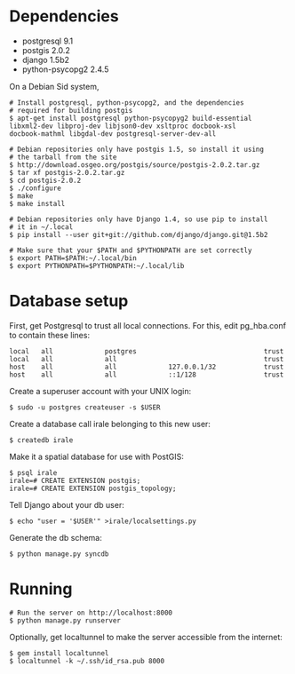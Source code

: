 # Dependencies

* postgresql 9.1
* postgis 2.0.2
* django 1.5b2
* python-psycopg2 2.4.5

On a Debian Sid system,

    # Install postgresql, python-psycopg2, and the dependencies
    # required for building postgis
    $ apt-get install postgresql python-psycopyg2 build-essential
    libxml2-dev libproj-dev libjson0-dev xsltproc docbook-xsl
    docbook-mathml libgdal-dev postgresql-server-dev-all

    # Debian repositories only have postgis 1.5, so install it using
    # the tarball from the site
    $ http://download.osgeo.org/postgis/source/postgis-2.0.2.tar.gz
    $ tar xf postgis-2.0.2.tar.gz
    $ cd postgis-2.0.2
    $ ./configure
    $ make
    $ make install

    # Debian repositories only have Django 1.4, so use pip to install
    # it in ~/.local
    $ pip install --user git+git://github.com/django/django.git@1.5b2

    # Make sure that your $PATH and $PYTHONPATH are set correctly
    $ export PATH=$PATH:~/.local/bin
    $ export PYTHONPATH=$PYTHONPATH:~/.local/lib

# Database setup

First, get Postgresql to trust all local connections.  For this, edit
pg_hba.conf to contain these lines:

    local   all             postgres                                trust
    local   all             all                                     trust
    host    all             all             127.0.0.1/32            trust
    host    all             all             ::1/128                 trust

Create a superuser account with your UNIX login:

    $ sudo -u postgres createuser -s $USER

Create a database call irale belonging to this new user:

    $ createdb irale

Make it a spatial database for use with PostGIS:

    $ psql irale
    irale=# CREATE EXTENSION postgis;
    irale=# CREATE EXTENSION postgis_topology;

Tell Django about your db user:

    $ echo "user = '$USER'" >irale/localsettings.py

Generate the db schema:

    $ python manage.py syncdb

# Running

    # Run the server on http://localhost:8000
    $ python manage.py runserver

Optionally, get localtunnel to make the server accessible from the
internet:

    $ gem install localtunnel
    $ localtunnel -k ~/.ssh/id_rsa.pub 8000
